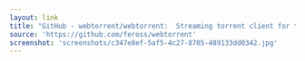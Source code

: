 ```yaml
---
layout: link
title: "GitHub - webtorrent/webtorrent:  Streaming torrent client for the web"
source: 'https://github.com/feross/webtorrent'
screenshot: 'screenshots/c347e8ef-5af5-4c27-8705-489133dd0342.jpg'
---
```


